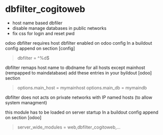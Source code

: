 # dbfilter_cogitoweb

* host name based dbfiler
* disable manage databases in public networks
* fix css for login and reset pwd

odoo dbfilter requires host dbfilter enabled on odoo config
In a buildout config append on section [config] 
> dbfilter = ^%d$

dbfilter remaps host name to dbdname for all hosts except mainhost (rempapped to maindatabase)
add these entries in your byildout [odoo] section

> options.main_host = mymainhost
> options.main_db = mymaindb

dbfilter does not acts on private networks with IP named hosts (to allow system managment)

this module has to be loaded on server startup
In a buildout config append on section [odoo]

> server_wide_modules = web,dbfilter_cogitoweb,...
    
